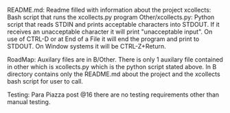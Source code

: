 README.md: Readme filled with information about the project
xcollects: Bash script that runs the xcollects.py program
Other/xcollects.py: Python script that reads STDIN and prints acceptable characters into STDOUT. 
                    If it receives an unacceptable character it will print "unacceptable input".
                    On use of CTRL-D or at End of a File it will end the program and print to STDOUT.
                    On Window systems it will be CTRL-Z+Return. 

RoadMap:
Auxilary files are in B/Other. There is only 1 auxilary file contained in other which is xcollects.py which is the python script stated above.
In B directory contains only the README.md about the project and the xcollects bash script for user to call.

Testing:
Para Piazza post @16 there are no testing requirements other than manual testing.